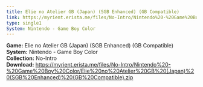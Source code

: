 ```yaml
---
title: Elie no Atelier GB (Japan) (SGB Enhanced) (GB Compatible)
link: https://myrient.erista.me/files/No-Intro/Nintendo%20-%20Game%20Boy%20Color/Elie%20no%20Atelier%20GB%20(Japan)%20(SGB%20Enhanced)%20(GB%20Compatible).zip
type: single1
System: Nintendo - Game Boy Color
---
```

<b>Game:</b> Elie no Atelier GB (Japan) (SGB Enhanced) (GB Compatible)<br>
<b>System:</b> Nintendo - Game Boy Color<br>
<b>Collection:</b> No-Intro<br>
<b>Download:</b> https://myrient.erista.me/files/No-Intro/Nintendo%20-%20Game%20Boy%20Color/Elie%20no%20Atelier%20GB%20(Japan)%20(SGB%20Enhanced)%20(GB%20Compatible).zip